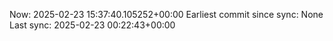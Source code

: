 Now: 2025-02-23 15:37:40.105252+00:00 Earliest commit since sync: None Last sync: 2025-02-23 00:22:43+00:00
